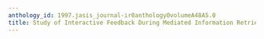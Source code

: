 ```yaml
---
anthology_id: 1997.jasis_journal-ir0anthology0volumeA48A5.0
title: Study of Interactive Feedback During Mediated Information Retrieval
---
```


